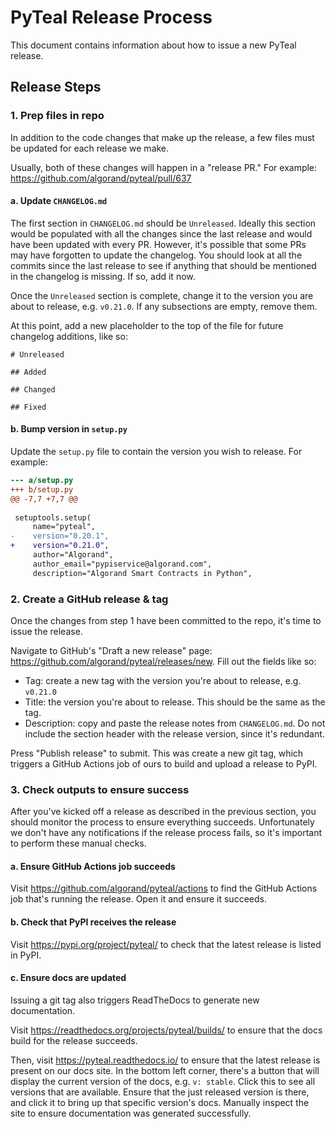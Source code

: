 # PyTeal Release Process

This document contains information about how to issue a new PyTeal release.

## Release Steps

### 1. Prep files in repo 

In addition to the code changes that make up the release, a few files must be updated for each release we make.

Usually, both of these changes will happen in a "release PR." For example: https://github.com/algorand/pyteal/pull/637

#### a. Update `CHANGELOG.md`

The first section in `CHANGELOG.md` should be `Unreleased`. Ideally this section would be populated with all the changes since the last release and would have been updated with every PR. However, it's possible that some PRs may have forgotten to update the changelog. You should look at all the commits since the last release to see if anything that should be mentioned in the changelog is missing. If so, add it now.

Once the `Unreleased` section is complete, change it to the version you are about to release, e.g. `v0.21.0`. If any subsections are empty, remove them.

At this point, add a new placeholder to the top of the file for future changelog additions, like so:

```
# Unreleased

## Added

## Changed

## Fixed
```

#### b. Bump version in `setup.py`

Update the `setup.py` file to contain the version you wish to release. For example:

```diff
--- a/setup.py
+++ b/setup.py
@@ -7,7 +7,7 @@
 
 setuptools.setup(
     name="pyteal",
-    version="0.20.1",
+    version="0.21.0",
     author="Algorand",
     author_email="pypiservice@algorand.com",
     description="Algorand Smart Contracts in Python",
```

### 2. Create a GitHub release & tag

Once the changes from step 1 have been committed to the repo, it's time to issue the release.

Navigate to GitHub's "Draft a new release" page: https://github.com/algorand/pyteal/releases/new. Fill out the fields like so:
* Tag: create a new tag with the version you're about to release, e.g. `v0.21.0`
* Title: the version you're about to release. This should be the same as the tag.
* Description: copy and paste the release notes from `CHANGELOG.md`. Do not include the section header with the release version, since it's redundant.

Press "Publish release" to submit. This was create a new git tag, which triggers a GitHub Actions job of ours to build and upload a release to PyPI.

### 3. Check outputs to ensure success

After you've kicked off a release as described in the previous section, you should monitor the process to ensure everything succeeds. Unfortunately we don't have any notifications if the release process fails, so it's important to perform these manual checks.

#### a. Ensure GitHub Actions job succeeds

Visit https://github.com/algorand/pyteal/actions to find the GitHub Actions job that's running the release. Open it and ensure it succeeds.

#### b. Check that PyPI receives the release

Visit https://pypi.org/project/pyteal/ to check that the latest release is listed in PyPI.

#### c. Ensure docs are updated

Issuing a git tag also triggers ReadTheDocs to generate new documentation.

Visit https://readthedocs.org/projects/pyteal/builds/ to ensure that the docs build for the release succeeds.

Then, visit https://pyteal.readthedocs.io/ to ensure that the latest release is present on our docs site. In the bottom left corner, there's a button that will display the current version of the docs, e.g. `v: stable`. Click this to see all versions that are available. Ensure that the just released version is there, and click it to bring up that specific version's docs. Manually inspect the site to ensure documentation was generated successfully.

